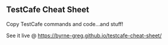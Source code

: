 ## TestCafe Cheat Sheet

Copy TestCafe commands and code...and stuff!

See it live @ https://byrne-greg.github.io/testcafe-cheat-sheet/